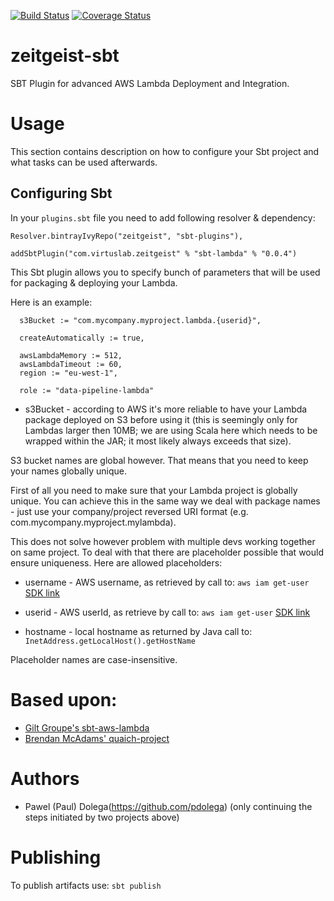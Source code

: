 [![Build Status](https://travis-ci.org/zeitgeist-project/zeitgeist-sbt.svg)](https://travis-ci.org/zeitgeist-project/zeitgeist-sbt)
[![Coverage Status](https://coveralls.io/repos/github/zeitgeist-project/zeitgeist-sbt/badge.svg)](https://coveralls.io/github/zeitgeist-project/zeitgeist-sbt)

# zeitgeist-sbt
SBT Plugin for advanced AWS Lambda Deployment and Integration.

# Usage

This section contains description on how to configure your Sbt project and what tasks can be used afterwards.

## Configuring Sbt

In your `plugins.sbt` file you need to add following resolver & dependency:

```
Resolver.bintrayIvyRepo("zeitgeist", "sbt-plugins"),
```

```
addSbtPlugin("com.virtuslab.zeitgeist" % "sbt-lambda" % "0.0.4")
```

This Sbt plugin allows you to specify bunch of parameters that will be used for packaging & deploying your Lambda.

Here is an example:

```
  s3Bucket := "com.mycompany.myproject.lambda.{userid}",

  createAutomatically := true,

  awsLambdaMemory := 512,
  awsLambdaTimeout := 60,
  region := "eu-west-1",

  role := "data-pipeline-lambda"
```

* s3Bucket - according to AWS it's more reliable to have your Lambda package deployed on S3 before using it (this is
seemingly only for Lambdas larger then 10MB; we are using Scala here which needs to be wrapped within the JAR; it most
likely always exceeds that size).

S3 bucket names are global however. That means that you need to keep your names globally unique.

First of all you need to make sure that your Lambda project is globally unique. You can achieve this in the same way we
deal with package names - just use your company/project reversed URI format (e.g. com.mycompany.myproject.mylambda).

This does not solve however problem with multiple devs working together on same project. To deal with that there are
placeholder possible that would ensure uniqueness. Here are allowed placeholders:
* username - AWS username, as retrieved by call to: `aws iam get-user` [SDK link](https://docs.aws.amazon.com/IAM/latest/APIReference/API_GetUser.html)

* userid - AWS userId, as retrieve by call to: `aws iam get-user` [SDK link](https://docs.aws.amazon.com/IAM/latest/APIReference/API_GetUser.html)

* hostname - local hostname as returned by Java call to: `InetAddress.getLocalHost().getHostName`

Placeholder names are case-insensitive.

# Based upon:

* [Gilt Groupe's sbt-aws-lambda](https://github.com/gilt/sbt-aws-lambda)
* [Brendan McAdams' quaich-project](https://github.com/quaich-project)

# Authors

 * Pawel (Paul) Dolega(https://github.com/pdolega) (only continuing the steps initiated by two projects above)


# Publishing
To publish artifacts use:
`sbt publish`